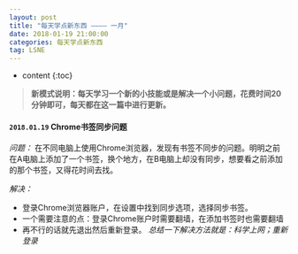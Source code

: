 ```yaml
---
layout: post
title: "每天学点新东西 ———— 一月"
date: 2018-01-19 21:00:00   
categories: 每天学点新东西
tag: LSNE
---
```

* content
{:toc}

>**新模式说明：每天学习一个新的小技能或是解决一个小问题，花费时间20分钟即可，每天都在这一篇中进行更新。**

#### `2018.01.19` Chrome书签同步问题

*问题：* 
在不同电脑上使用Chrome浏览器，发现有书签不同步的问题。明明之前在A电脑上添加了一个书签，换个地方，在B电脑上却没有同步，想要看之前添加的那个书签，又得花时间去找。

*解决：*
- 登录Chrome浏览器账户，在设置中找到同步选项，选择同步书签。
- 一个需要注意的点：登录Chrome账户时需要翻墙，在添加书签时也需要翻墙
- 再不行的话就先退出然后重新登录。
*总结一下解决方法就是：科学上网；重新登录*



